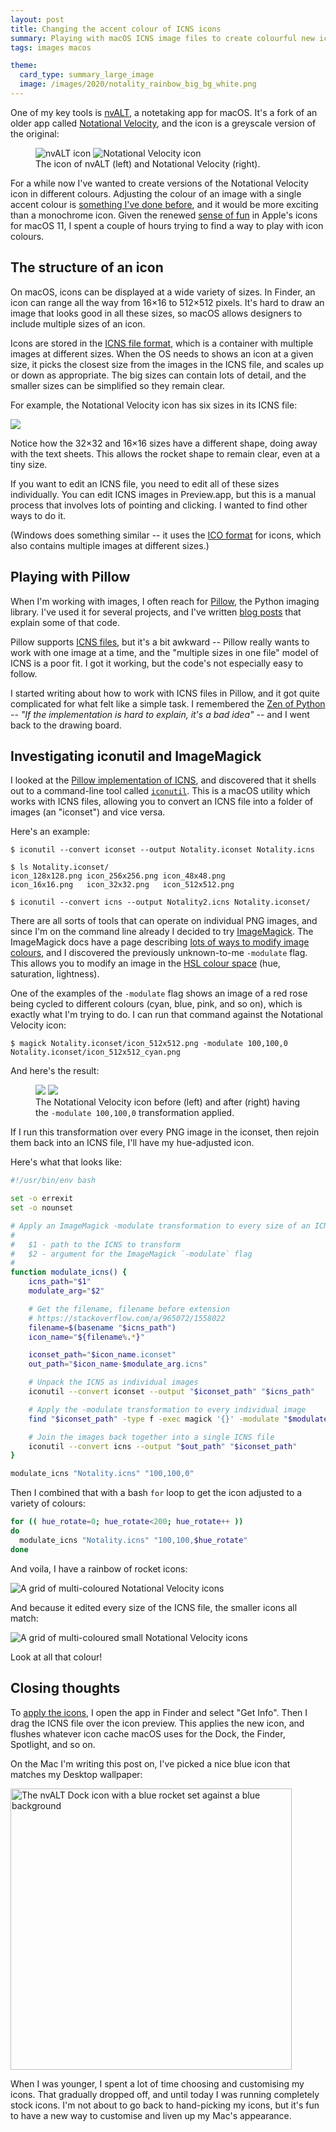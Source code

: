 ```yaml
---
layout: post
title: Changing the accent colour of ICNS icons
summary: Playing with macOS ICNS image files to create colourful new icons.
tags: images macos

theme:
  card_type: summary_large_image
  image: /images/2020/notality_rainbow_big_bg_white.png
---
```


One of my key tools is [nvALT], a notetaking app for macOS.
It's a fork of an older app called [Notational Velocity], and the icon is a greyscale version of the original:

<figure style="max-width: 500px;">
  <img alt="nvALT icon" src="/images/2020/nvalt.png" style="max-width: 49%; display: inline-block;">
  <img alt="Notational Velocity icon" src="/images/2020/notational.png" style="max-width: 49%; display: inline-block;">
  <figcaption>The icon of nvALT (left) and Notational Velocity (right).</figcaption>
</figure>

For a while now I've wanted to create versions of the Notational Velocity icon in different colours.
Adjusting the colour of an image with a single accent colour is [something I've done before](/2020/02/adjusting-the-dominant-colour-of-an-image/), and it would be more exciting than a monochrome icon.
Given the renewed [sense of fun] in Apple's icons for macOS 11, I spent a couple of hours trying to find a way to play with icon colours.

[nvALT]: https://brettterpstra.com/projects/nvalt/
[Notational Velocity]: http://notational.net/
[sense of fun]: https://applypixels.com/blog/comeback



## The structure of an icon

On macOS, icons can be displayed at a wide variety of sizes.
In Finder, an icon can range all the way from 16&times;16 to 512&times;512 pixels.
It's hard to draw an image that looks good in all these sizes, so macOS allows designers to include multiple sizes of an icon.

Icons are stored in the [ICNS file format], which is a container with multiple images at different sizes.
When the OS needs to shows an icon at a given size, it picks the closest size from the images in the ICNS file, and scales up or down as appropriate.
The big sizes can contain lots of detail, and the smaller sizes can be simplified so they remain clear.

For example, the Notational Velocity icon has six sizes in its ICNS file:

<img src="/images/2020/notational-icon-sizes.png">

Notice how the 32&times;32 and 16&times;16 sizes have a different shape, doing away with the text sheets.
This allows the rocket shape to remain clear, even at a tiny size.

If you want to edit an ICNS file, you need to edit all of these sizes individually.
You can edit ICNS images in Preview.app, but this is a manual process that involves lots of pointing and clicking.
I wanted to find other ways to do it.

(Windows does something similar -- it uses the [ICO format] for icons, which also contains multiple images at different sizes.)

[ICNS file format]: https://en.wikipedia.org/wiki/ICNS
[ICO format]: https://en.wikipedia.org/wiki/ICO_(file_format)



## Playing with Pillow

When I'm working with images, I often reach for [Pillow], the Python imaging library.
I've used it for several projects, and I've written [blog posts][pillow_posts] that explain some of that code.

Pillow supports [ICNS files][pillow_icns], but it's a bit awkward -- Pillow really wants to work with one image at a time, and the "multiple sizes in one file" model of ICNS is a poor fit.
I got it working, but the code's not especially easy to follow.

I started writing about how to work with ICNS files in Pillow, and it got quite complicated for what felt like a simple task.
I remembered the [Zen of Python][zen] -- *"If the implementation is hard to explain, it's a bad idea"* -- and I went back to the drawing board.

[Pillow]: https://pillow.readthedocs.io/
[pillow_posts]: /all-posts-by-tag/#python-pillow
[pillow_icns]: https://pillow.readthedocs.io/en/stable/handbook/image-file-formats.html?highlight=icns#icns
[zen]: https://www.python.org/dev/peps/pep-0020/



## Investigating iconutil and ImageMagick

I looked at the [Pillow implementation of ICNS], and discovered that it shells out to a command-line tool called [`iconutil`](/files/2020/iconutil.html).
This is a macOS utility which works with ICNS files, allowing you to convert an ICNS file into a folder of images (an "iconset") and vice versa.

Here's an example:

```console
$ iconutil --convert iconset --output Notality.iconset Notality.icns

$ ls Notality.iconset/
icon_128x128.png icon_256x256.png icon_48x48.png
icon_16x16.png   icon_32x32.png   icon_512x512.png

$ iconutil --convert icns --output Notality2.icns Notality.iconset/
```

There are all sorts of tools that can operate on individual PNG images, and since I'm on the command line already I decided to try [ImageMagick].
The ImageMagick docs have a page describing [lots of ways to modify image colours][modifications], and I discovered the previously unknown-to-me `-modulate` flag.
This allows you to modify an image in the [HSL colour space][HSL colour space] (hue, saturation, lightness).

One of the examples of the `-modulate` flag shows an image of a red rose being cycled to different colours (cyan, blue, pink, and so on), which is exactly what I'm trying to do.
I can run that command against the Notational Velocity icon:

```console
$ magick Notality.iconset/icon_512x512.png -modulate 100,100,0 Notality.iconset/icon_512x512_cyan.png
```

And here's the result:

<figure style="max-width: 500px;">
  <img src="/images/2020/notational.png" style="max-width: 49%; display: inline-block;">
  <img src="/images/2020/notational_cyan.png" style="max-width: 49%; display: inline-block;">
  <figcaption>The Notational Velocity icon before (left) and after (right) having the <code>&#8209;modulate&nbsp;100,100,0</code> transformation applied.</figcaption>
</figure>

If I run this transformation over every PNG image in the iconset, then rejoin them back into an ICNS file, I'll have my hue-adjusted icon.

Here's what that looks like:

```bash
#!/usr/bin/env bash

set -o errexit
set -o nounset

# Apply an ImageMagick -modulate transformation to every size of an ICNS image.
#
#   $1 - path to the ICNS to transform
#   $2 - argument for the ImageMagick `-modulate` flag
#
function modulate_icns() {
    icns_path="$1"
    modulate_arg="$2"

    # Get the filename, filename before extension
    # https://stackoverflow.com/a/965072/1558022
    filename=$(basename "$icns_path")
    icon_name="${filename%.*}"

    iconset_path="$icon_name.iconset"
    out_path="$icon_name-$modulate_arg.icns"

    # Unpack the ICNS as individual images
    iconutil --convert iconset --output "$iconset_path" "$icns_path"

    # Apply the -modulate transformation to every individual image
    find "$iconset_path" -type f -exec magick '{}' -modulate "$modulate_arg" '{}' \;

    # Join the images back together into a single ICNS file
    iconutil --convert icns --output "$out_path" "$iconset_path"
}

modulate_icns "Notality.icns" "100,100,0"
```

Then I combined that with a bash `for` loop to get the icon adjusted to a variety of colours:

```bash
for (( hue_rotate=0; hue_rotate<200; hue_rotate++ ))
do
  modulate_icns "Notality.icns" "100,100,$hue_rotate"
done
```

And voila, I have a rainbow of rocket icons:

<img alt="A grid of multi-coloured Notational Velocity icons" src="/images/2020/notality_rainbow_big.png">

And because it edited every size of the ICNS file, the smaller icons all match:

<img alt="A grid of multi-coloured small Notational Velocity icons" src="/images/2020/notality_rainbow_small.png">

Look at all that colour!


[Pillow implementation of ICNS]: https://github.com/python-pillow/Pillow/blob/74a4c88a12737fd351797c137d8ade92c63b64b0/src/PIL/IcnsImagePlugin.py#L305-L312
[ImageMagick]: https://en.wikipedia.org/wiki/ImageMagick
[modifications]: https://www.imagemagick.org/Usage/color_mods/#modulate
[HSL colour space]: https://en.wikipedia.org/wiki/HSL_and_HSV



## Closing thoughts

To [apply the icons], I open the app in Finder and select "Get Info".
Then I drag the ICNS file over the icon preview.
This applies the new icon, and flushes whatever icon cache macOS uses for the Dock, the Finder, Spotlight, and so on.

On the Mac I'm writing this post on, I've picked a nice blue icon that matches my Desktop wallpaper:

<img alt="The nvALT Dock icon with a blue rocket set against a blue background" src="/images/2020/nvalt_blue_screenshot.png" style="width: 450px;">

When I was younger, I spent a lot of time choosing and customising my icons.
That gradually dropped off, and until today I was running completely stock icons.
I'm not about to go back to hand-picking my icons, but it's fun to have a new way to customise and liven up my Mac's appearance.

[apply the icons]: https://support.apple.com/en-gb/guide/mac-help/mchlp2313/mac
